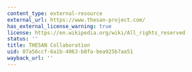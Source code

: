 ```yaml
---
content_type: external-resource
external_url: https://www.thesan-project.com/
has_external_license_warning: true
license: https://en.wikipedia.org/wiki/All_rights_reserved
status: ''
title: THESAN Collaboration
uid: 07a56ccf-6a1b-4063-b8fa-bea925b7aa51
wayback_url: ''
---
```


